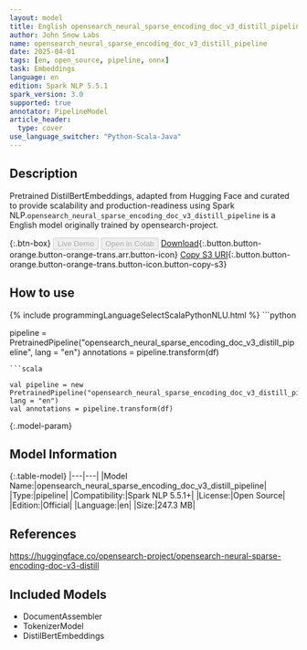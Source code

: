 ```yaml
---
layout: model
title: English opensearch_neural_sparse_encoding_doc_v3_distill_pipeline pipeline DistilBertEmbeddings from opensearch-project
author: John Snow Labs
name: opensearch_neural_sparse_encoding_doc_v3_distill_pipeline
date: 2025-04-01
tags: [en, open_source, pipeline, onnx]
task: Embeddings
language: en
edition: Spark NLP 5.5.1
spark_version: 3.0
supported: true
annotator: PipelineModel
article_header:
  type: cover
use_language_switcher: "Python-Scala-Java"
---
```


## Description

Pretrained DistilBertEmbeddings, adapted from Hugging Face and curated to provide scalability and production-readiness using Spark NLP.`opensearch_neural_sparse_encoding_doc_v3_distill_pipeline` is a English model originally trained by opensearch-project.

{:.btn-box}
<button class="button button-orange" disabled>Live Demo</button>
<button class="button button-orange" disabled>Open in Colab</button>
[Download](https://s3.amazonaws.com/auxdata.johnsnowlabs.com/public/models/opensearch_neural_sparse_encoding_doc_v3_distill_pipeline_en_5.5.1_3.0_1743523343649.zip){:.button.button-orange.button-orange-trans.arr.button-icon}
[Copy S3 URI](s3://auxdata.johnsnowlabs.com/public/models/opensearch_neural_sparse_encoding_doc_v3_distill_pipeline_en_5.5.1_3.0_1743523343649.zip){:.button.button-orange.button-orange-trans.button-icon.button-copy-s3}

## How to use



<div class="tabs-box" markdown="1">
{% include programmingLanguageSelectScalaPythonNLU.html %}
```python

pipeline = PretrainedPipeline("opensearch_neural_sparse_encoding_doc_v3_distill_pipeline", lang = "en")
annotations =  pipeline.transform(df)   

```
```scala

val pipeline = new PretrainedPipeline("opensearch_neural_sparse_encoding_doc_v3_distill_pipeline", lang = "en")
val annotations = pipeline.transform(df)

```
</div>

{:.model-param}
## Model Information

{:.table-model}
|---|---|
|Model Name:|opensearch_neural_sparse_encoding_doc_v3_distill_pipeline|
|Type:|pipeline|
|Compatibility:|Spark NLP 5.5.1+|
|License:|Open Source|
|Edition:|Official|
|Language:|en|
|Size:|247.3 MB|

## References

https://huggingface.co/opensearch-project/opensearch-neural-sparse-encoding-doc-v3-distill

## Included Models

- DocumentAssembler
- TokenizerModel
- DistilBertEmbeddings